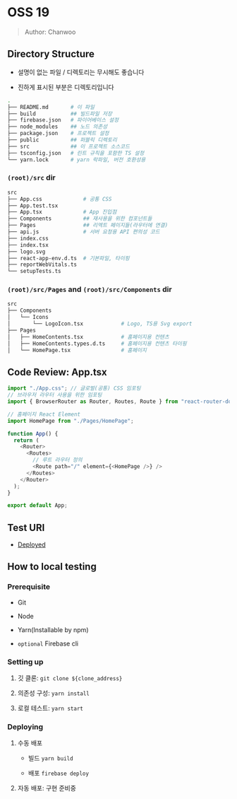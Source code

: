 # OSS 19

> Author: Chanwoo

## Directory Structure

- 설명이 없는 파일 / 디렉토리는 무시해도 좋습니다

- 진하게 표시된 부분은 디렉토리입니다

```sh
.
├── README.md       # 이 파일
├── build           ## 빌드파일 저장
├── firebase.json   # 파이어베이스 설정
├── node_modules    ## 노드 의존성
├── package.json    # 프로젝트 설정
├── public          ## 퍼블릭 디렉토리
├── src             ## 이 프로젝트 소스코드
├── tsconfig.json   # 린트 규칙을 포함한 TS 설정
└── yarn.lock       # yarn 락파일, 버전 호환성용
```

### `(root)/src` dir

```sh
src
├── App.css             # 공통 CSS
├── App.test.tsx
├── App.tsx             # App 진입점
├── Components          ## 재사용을 위한 컴포넌트들
├── Pages               ## 리엑트 페이지들(라우터에 연결)
├── api.js              # 서버 요청용 API 편의성 코드
├── index.css
├── index.tsx
├── logo.svg
├── react-app-env.d.ts  # 기본파일, 타이핑
├── reportWebVitals.ts
└── setupTests.ts
```

### `(root)/src/Pages` and `(root)/src/Components` dir

```sh
src
├── Components
│   └── Icons
│       └── LogoIcon.tsx            # Logo, TS용 Svg export
├── Pages
│   ├── HomeContents.tsx            # 홈페이지용 컨텐츠
│   ├── HomeContents.types.d.ts     # 홈페이지용 컨텐츠 타이핑
│   └── HomePage.tsx                # 홈페이지
```

## Code Review: App.tsx

```ts
import "./App.css"; // 글로벌(공통) CSS 임포팅
// 브라우저 라우터 사용을 위한 임포팅
import { BrowserRouter as Router, Routes, Route } from "react-router-dom";

// 홈페이지 React Element
import HomePage from "./Pages/HomePage";

function App() {
  return (
    <Router>
      <Routes>
        // 루트 라우터 정의
        <Route path="/" element={<HomePage />} />
      </Routes>
    </Router>
  );
}

export default App;
```

## Test URI

- [Deployed](https://chanwoo-oss-19.web.app/)

## How to local testing

### Prerequisite

- Git

- Node

- Yarn(Installable by npm)

- `optional` Firebase cli

### Setting up

1. 깃 클론: `git clone ${clone_address}`

1. 의존성 구성: `yarn install`

1. 로컬 테스트: `yarn start`

### Deploying

1. 수동 배포

   - 빌드 `yarn build`

   - 배포 `firebase deploy`

1. 자동 배포: 구현 준비중
